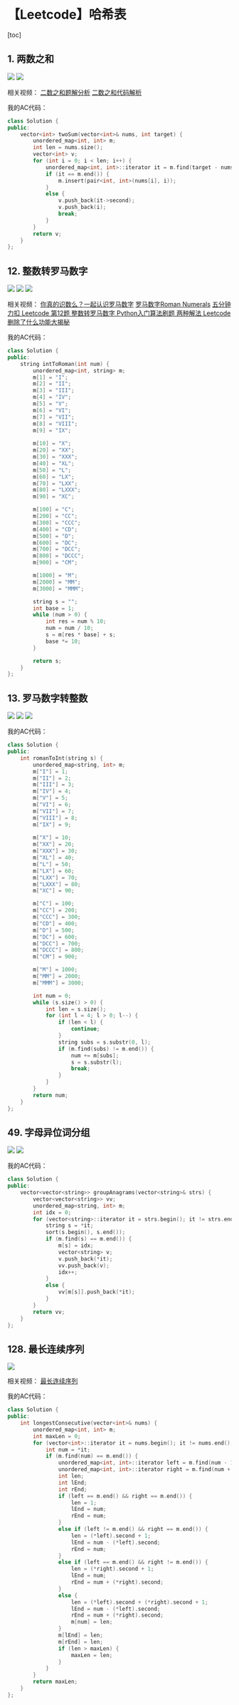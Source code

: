 # 【Leetcode】哈希表



[toc]



## 1. 两数之和

![](D:\Notes\Leetcode\Leetcode.assets\1-1.png)
![](D:\Notes\Leetcode\Leetcode.assets\1-2.png)

相关视频：
[二数之和题解分析](https://www.bilibili.com/video/BV1hV411e7MW)
[二数之和代码解析](https://www.bilibili.com/video/BV1si4y1P7Eg)

我的AC代码：

```c++
class Solution {
public:
	vector<int> twoSum(vector<int>& nums, int target) {
		unordered_map<int, int> m;
		int len = nums.size();
		vector<int> v;
		for (int i = 0; i < len; i++) {
			unordered_map<int, int>::iterator it = m.find(target - nums[i]);
			if (it == m.end()) {
				m.insert(pair<int, int>(nums[i], i));
			}
			else {
				v.push_back(it->second);
				v.push_back(i);
				break;
			}
		}
		return v;
	}
};
```



## 12. 整数转罗马数字

![](D:\Notes\Leetcode\Leetcode.assets\12-1.png)
![](D:\Notes\Leetcode\Leetcode.assets\12-2.png)
![](D:\Notes\Leetcode\Leetcode.assets\12-3.png)

相关视频：
[你真的识数么？一起认识罗马数字](https://www.bilibili.com/video/BV19541157Pm)
[罗马数字Roman Numerals](https://www.bilibili.com/video/BV1fx411b7HX)
[五分钟力扣 Leetcode 第12题 整数转罗马数字  Python入门算法刷题 两种解法 Leetcode删除了什么功能大揭秘](https://www.bilibili.com/video/BV1ft4y1m7SK)

我的AC代码：

```c++
class Solution {
public:
	string intToRoman(int num) {
		unordered_map<int, string> m;
		m[1] = "I";
		m[2] = "II";
		m[3] = "III";
		m[4] = "IV";
		m[5] = "V";
		m[6] = "VI";
		m[7] = "VII";
		m[8] = "VIII";
		m[9] = "IX";
		
		m[10] = "X";
		m[20] = "XX";
		m[30] = "XXX";
		m[40] = "XL";
		m[50] = "L";
		m[60] = "LX";
		m[70] = "LXX";
		m[80] = "LXXX";
		m[90] = "XC";

		m[100] = "C";
		m[200] = "CC";
		m[300] = "CCC";
		m[400] = "CD";
		m[500] = "D";
		m[600] = "DC";
		m[700] = "DCC";
		m[800] = "DCCC";
		m[900] = "CM";

		m[1000] = "M";
		m[2000] = "MM";
		m[3000] = "MMM";

		string s = "";
		int base = 1;
		while (num > 0) {
			int res = num % 10;
			num = num / 10;
			s = m[res * base] + s;
			base *= 10;
		}

		return s;
	}
};
```



## 13. 罗马数字转整数

![](D:\Notes\Leetcode\Leetcode.assets\13-1.png)
![](D:\Notes\Leetcode\Leetcode.assets\13-2.png)
![](D:\Notes\Leetcode\Leetcode.assets\13-3.png)

我的AC代码：

```c++
class Solution {
public:
	int romanToInt(string s) {
		unordered_map<string, int> m;
		m["I"] = 1;
		m["II"] = 2;
		m["III"] = 3;
		m["IV"] = 4;
		m["V"] = 5;
		m["VI"] = 6;
		m["VII"] = 7;
		m["VIII"] = 8;
		m["IX"] = 9;
		
		m["X"] = 10;
		m["XX"] = 20;
		m["XXX"] = 30;
		m["XL"] = 40;
		m["L"] = 50;
		m["LX"] = 60;
		m["LXX"] = 70;
		m["LXXX"] = 80;
		m["XC"] = 90;

		m["C"] = 100;
		m["CC"] = 200;
		m["CCC"] = 300;
		m["CD"] = 400;
		m["D"] = 500;
		m["DC"] = 600;
		m["DCC"] = 700;
		m["DCCC"] = 800;
		m["CM"] = 900;

		m["M"] = 1000;
		m["MM"] = 2000;
		m["MMM"] = 3000;

		int num = 0;
		while (s.size() > 0) {
			int len = s.size();
			for (int l = 4; l > 0; l--) {
				if (len < l) {
					continue;
				}
				string subs = s.substr(0, l);
				if (m.find(subs) != m.end()) {
					num += m[subs];
					s = s.substr(l);
					break;
				}
			}
		}
		return num;
	}
};
```



## 49. 字母异位词分组

![](D:\Notes\Leetcode\Leetcode.assets\49-1.png)
![](D:\Notes\Leetcode\Leetcode.assets\49-2.png)

我的AC代码：

```c++
class Solution {
public:
	vector<vector<string>> groupAnagrams(vector<string>& strs) {
		vector<vector<string>> vv;
		unordered_map<string, int> m;
		int idx = 0;
		for (vector<string>::iterator it = strs.begin(); it != strs.end(); it++) {
			string s = *it;
			sort(s.begin(), s.end());
			if (m.find(s) == m.end()) {
				m[s] = idx;
				vector<string> v;
				v.push_back(*it);
				vv.push_back(v);
				idx++;
			}
			else {
				vv[m[s]].push_back(*it);
			}
		}
		return vv;
	}
};
```



## 128. 最长连续序列

![](D:\Notes\Leetcode\Leetcode.assets\128.png)

相关视频：
[最长连续序列](https://www.bilibili.com/video/BV1M7411A79B)

我的AC代码：

```c++
class Solution {
public:
	int longestConsecutive(vector<int>& nums) {
		unordered_map<int, int> m;
		int maxLen = 0;
		for (vector<int>::iterator it = nums.begin(); it != nums.end(); it++) {
			int num = *it;
			if (m.find(num) == m.end()) {
				unordered_map<int, int>::iterator left = m.find(num - 1);
				unordered_map<int, int>::iterator right = m.find(num + 1);
				int len;
				int lEnd;
				int rEnd;
				if (left == m.end() && right == m.end()) {
					len = 1;
					lEnd = num;
					rEnd = num;
				}
				else if (left != m.end() && right == m.end()) {
					len = (*left).second + 1;
					lEnd = num - (*left).second;
					rEnd = num;
				}
				else if (left == m.end() && right != m.end()) {
					len = (*right).second + 1;
					lEnd = num;
					rEnd = num + (*right).second;
				}
				else {
					len = (*left).second + (*right).second + 1;
					lEnd = num - (*left).second;
					rEnd = num + (*right).second;
					m[num] = len;
				}
				m[lEnd] = len;
				m[rEnd] = len;
				if (len > maxLen) {
					maxLen = len;
				}
			}
		}
		return maxLen;
	}
};
```

